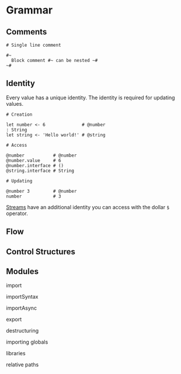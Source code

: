 # Grammar

## Comments

```fl
# Single line comment

#~
  Block comment #~ can be nested ~#
~#
```

## Identity

Every value has a unique identity. The identity is required for updating values.

```fl
# Creation

let number <- 6              # @number
: String
let string <- 'Hello world!' # @string

# Access

@number           # @number
@number.value     # 6
@number.interface # ()
@string.interface # String

# Updating

@number 3         # @number
number            # 3
```

[Streams](./streams.md) have an additional identity you can access with the dollar `$` operator.

## Flow

## Control Structures

## Modules

import

importSyntax

importAsync

export

destructuring

importing globals

libraries

relative paths
